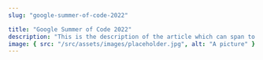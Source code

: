 ```yaml
---
slug: "google-summer-of-code-2022"

title: "Google Summer of Code 2022"
description: "This is the description of the article which can span to 2 lines..."
image: { src: "/src/assets/images/placeholder.jpg", alt: "A picture" }
---
```

